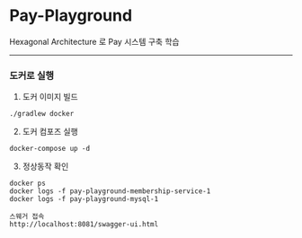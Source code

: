 # Pay-Playground

Hexagonal Architecture 로 Pay 시스템 구축 학습

---

### 도커로 실행
1. 도커 이미지 빌드
```
./gradlew docker
```

2. 도커 컴포즈 실행
```
docker-compose up -d
```

3. 정상동작 확인
```
docker ps
docker logs -f pay-playground-membership-service-1
docker logs -f pay-playground-mysql-1

스웨거 접속
http://localhost:8081/swagger-ui.html
```

